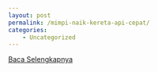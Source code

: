 ```yaml
---
layout: post
permalink: /mimpi-naik-kereta-api-cepat/
categories:
    - Uncategorized
---
```


[Baca Selengkapnya](/03)